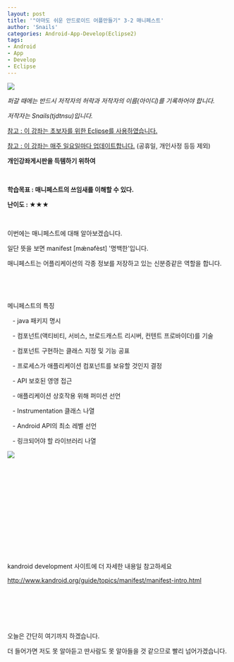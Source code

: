 ```yaml
---
layout: post
title: '"아마도 쉬운 안드로이드 어플만들기" 3-2 매니페스트'
author: 'Snails'
categories: Android-App-Develop(Eclipse2)
tags:
- Android
- App
- Develop
- Eclipse
---
```



<script> location.href='https://cafe.naver.com/develoid/262947' ; </script>

<p><img src="https://dthumb-phinf.pstatic.net/?src=%22http%3A%2F%2Fpostfiles3.naver.net%2F20130523_178%2Ftjdtnsu_1369283538974akCh1_JPEG%2Fand.jpg%3Ftype%3Dw2%22&amp;type=cafe_wa740"></p><p><i>퍼갈 때에는 반드시 저작자의 허락과 저작자의 이름(아이디)를 기록하어야 합니다.</i></p><p><i>저작자는 Snails(tjdtnsu)입니다.</i></p><p><u>참고 : 이 강좌는 초보자를 위한 Eclipse를 사용하였습니다.</u></p><p><u>참고 : 이 강좌는 매주 일요일마다 업데이트합니다.</u> (공휴일, 개인사정 등등 제외)</p><p><strong>개인강좌게시판을 득템하기 위하여</strong>&nbsp;</p><p>&nbsp;<u>﻿</u></p><p><b>학습목표 :&nbsp;매니페스트의 쓰임새를 이해할 수 있다.</b></p><p><b>난이도 : ★★</b>★</p><p>&nbsp;</p><p><p>이번에는 매니페스트에 대해 알아보겠습니다.</p><p>일단 뜻을 보면 manifest [mǽnəfèst] '명백한'입니다.</p><p>매니페스트는 어플리케이션의 각종 정보를 저장하고 있는 신분증같은 역할을 합니다.</p><p>﻿﻿﻿</p><p>﻿﻿﻿</p><p>﻿﻿﻿메니페스트의 특징</p><p>﻿﻿﻿&nbsp;&nbsp; - java 패키지 명시</p><p>﻿﻿﻿&nbsp;&nbsp; - 컴포넌트(액티비티, 서비스, 브로드캐스트 리시버, 컨텐트 프로바이더)를 기술</p><p>﻿﻿﻿&nbsp;&nbsp; - 컴포넌트 구현하는 클래스 지정 및 기능 공표</p><p>﻿﻿﻿&nbsp;&nbsp; - 프로세스가 애플리케이션 컴포넌트를 보유할 것인지 결정</p><p>﻿﻿﻿&nbsp;&nbsp; - API 보호된 영영 접근</p><p>﻿﻿﻿&nbsp;&nbsp; - 애플리케이션 상호작용 위해 퍼미션 선언</p><p>﻿﻿﻿&nbsp;&nbsp; - Instrumentation 클래스 나열</p><p>﻿﻿﻿&nbsp;&nbsp; - Android API의 최소 레벨 선언</p><p>﻿﻿﻿&nbsp;&nbsp; - 링크되어야 할 라이브러리 나열</p><p><img src="https://dthumb-phinf.pstatic.net/?src=%22http%3A%2F%2Fblogfiles.naver.net%2F20130616_275%2Ftjdtnsu_1371389622212DB0bH_PNG%2F%25C1%25A6%25B8%25F1_%25BE%25F8%25C0%25BD.png%22&amp;type=cafe_wa740">﻿﻿﻿</p><p>﻿﻿﻿﻿﻿</p><p>﻿</p><p>﻿</p><p>﻿</p><p>﻿</p><p>﻿﻿﻿</p><p>﻿</p><p>﻿kandroid development 사이트에 더 자세한 내용일 참고하세요﻿﻿</p><p><a href="http://www.kandroid.org/guide/topics/manifest/manifest-intro.html">http://www.kandroid.org/guide/topics/manifest/manifest-intro.html</a>﻿</p><p>﻿﻿﻿﻿﻿</p><p>﻿</p><p>﻿﻿﻿﻿</p><p>﻿﻿﻿오늘은 간단히 여기까지 하겠습니다.</p><p>﻿﻿﻿더 들어가면 저도 못 알아듣고 딴사람도 못 알아들을 것 같으므로 빨리 넘어가겠습니다.</p><p>﻿﻿﻿</p><p>﻿﻿﻿</p><p>﻿﻿﻿</p><p>﻿﻿﻿</p><p>&nbsp;</p><p><b>&nbsp;</p></p><p></p><p>&nbsp;</p><p></p>
